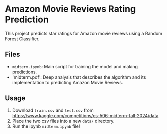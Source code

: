 # Amazon Movie Reviews Rating Prediction

This project predicts star ratings for Amazon movie reviews using a Random Forest Classifier.

## Files

- `midterm.ipynb`: Main script for training the model and making predictions.
- 'midterm.pdf': Deep analysis that describes the algorithm and its implementation to predicting Amazon Movie Reviews.

## Usage

1. Download `train.csv` and `test.csv` from https://www.kaggle.com/competitions/cs-506-midterm-fall-2024/data
2. Place the two csv files into a new `data/` directory.
3. Run the ipynb `midterm.ipynb` file!
